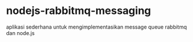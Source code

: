 # nodejs-rabbitmq-messaging
aplikasi sederhana untuk mengimplementasikan message queue rabbitmq dan node.js
